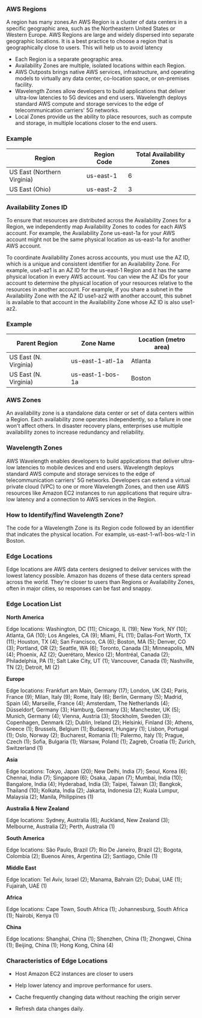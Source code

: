 

<h3>  AWS Regions </h3>

 A region has many zones.An AWS Region is a cluster of data centers in a specific geographic area, such as the Northeastern United States or Western Europe. AWS Regions are large and widely dispersed into separate geographic locations.
 It is a best practice to choose a region that is geographically close to users. This will help us to avoid latency

- Each Region is a separate geographic area.
- Availability Zones are multiple, isolated locations within each Region.
- AWS Outposts brings native AWS services, infrastructure, and operating models to virtually any data center, co-location space, or on-premises facility.
- Wavelength Zones allow developers to build applications that deliver ultra-low latencies to 5G devices and end users. Wavelength deploys standard AWS compute and storage  services to the edge of telecommunication carriers' 5G networks.
- Local Zones provide us the ability to place resources, such as compute and storage, in multiple locations closer to the end users.

<h3> Example </h3>

| Region      | Region Code |  Total Availability Zones |
| ----------- | ----------- |   ----------- | 
|US East (Northern Virginia) |    us-east-1       |    6 | 
|US East (Ohio)  |  us-east-2    |  	3 |


<h3> Availability Zones ID </h3>
To ensure that resources are distributed across the Availability Zones for a Region, we independently map Availability Zones to codes for each AWS account. For example, the Availability Zone us-east-1a for your AWS account might not be the same physical location as us-east-1a for another AWS account.

To coordinate Availability Zones across accounts, you must use the AZ ID, which is a unique and consistent identifier for an Availability Zone. For example, use1-az1 is an AZ ID for the us-east-1 Region and it has the same physical location in every AWS account. You can view the AZ IDs for your account to determine the physical location of your resources relative to the resources in another account. For example, if you share a subnet in the Availability Zone with the AZ ID use1-az2 with another account, this subnet is available to that account in the Availability Zone whose AZ ID is also use1-az2.

<h3> Example </h3>

| Parent Region      | Zone Name |  	Location (metro area) |
| ----------- | ----------- |   ----------- | 
|US East (N. Virginia) |   us-east-1-atl-1a      |  	Atlanta| 
|US East (N. Virginia)  | us-east-1-bos-1a  |  Boston |
      

<h3> AWS Zones </h3>
An availability zone is a standalone data center or set of data centers within a Region. Each availability zone operates independently, so a failure in one won't affect others. In disaster recovery plans, enterprises use multiple availability zones to increase redundancy and reliability.
 
 <h3>  Wavelength Zones </h3>

AWS Wavelength enables developers to build applications that deliver ultra-low latencies to mobile devices and end users. Wavelength deploys standard AWS compute and storage services to the edge of telecommunication carriers' 5G networks. Developers can extend a virtual private cloud (VPC) to one or more Wavelength Zones, and then use AWS resources like Amazon EC2 instances to run applications that require ultra-low latency and a connection to AWS services in the Region.

 <h3> How to Identify/find Wavelength Zone? </h3>
 The code for a Wavelength Zone is its Region code followed by an identifier that indicates the physical location. For example, us-east-1-wl1-bos-wlz-1 in Boston.
 
<h3> Edge Locations </h3>
Edge locations are AWS data centers designed to deliver services with the lowest latency possible. Amazon has dozens of these data centers spread across the world. They're closer to users than Regions or Availability Zones, often in major cities, so responses can be fast and snappy.
 
 <h3> Edge Location List </h3>
 
 <b> North America </b>
 
Edge locations: Washington, DC (11); Chicago, IL (19); New York, NY (10); Atlanta, GA (10); Los Angeles, CA (9); Miami, FL (11); Dallas-Fort Worth, TX (11); Houston, TX (4); San Francisco, CA (6); Boston, MA (5); Denver, CO (3); Portland, OR (2); Seattle, WA (6); Toronto, Canada (3); Minneapolis, MN (4); Phoenix, AZ (2); Querétaro, Mexico (2); Montréal, Canada (2); Philadelphia, PA (1); Salt Lake City, UT (1); Vancouver, Canada (1); Nashville, TN (2); Detroit, MI (2)

<b> Europe </b>

Edge locations: Frankfurt am Main, Germany (17); London, UK (24); Paris, France (9); Milan, Italy (9); Rome, Italy (6); Berlin, Germany (5); Madrid, Spain (4); Marseille, France (4); Amsterdam, The Netherlands (4); Düsseldorf, Germany (3); Hamburg, Germany (3); Manchester, UK (5); Munich, Germany (4); Vienna, Austria (3); Stockholm, Sweden (3); Copenhagen, Denmark (2); Dublin, Ireland (2); Helsinki, Finland (3); Athens, Greece (1); Brussels, Belgium (1); Budapest, Hungary (1); Lisbon, Portugal (1); Oslo, Norway (2); Bucharest, Romania (1); Palermo, Italy (1); Prague, Czech (1); Sofia, Bulgaria (1); Warsaw, Poland (1); Zagreb, Croatia (1); Zurich, Switzerland (1)


<b> Asia </b>

Edge locations: Tokyo, Japan (20); New Delhi, India (7); Seoul, Korea (6); Chennai, India (7); Singapore (6); Osaka, Japan (7); Mumbai, India (10); Bangalore, India (4); Hyderabad, India (3); Taipei, Taiwan (3); Bangkok, Thailand (10); Kolkata, India (2); Jakarta, Indonesia (2); Kuala Lumpur, Malaysia (2); Manila, Philippines (1)


 <b> Australia & New Zealand </b>
 
Edge locations: Sydney, Australia (6); Auckland, New Zealand (3); Melbourne, Australia (2); Perth, Australia (1)

<b> South America </b>

Edge locations: São Paulo, Brazil (7); Rio De Janeiro, Brazil (2); Bogota, Colombia (2); Buenos Aires, Argentina (2); Santiago, Chile (1)


<b> Middle East </b>

Edge location: Tel Aviv, Israel (2); Manama, Bahrain (2); Dubai, UAE (1); Fujairah, UAE (1)

<b> Africa </b>

Edge locations: Cape Town, South Africa (1); Johannesburg, South Africa (1); Nairobi, Kenya (1)

<b> China </b>

Edge locations: Shanghai, China (1); Shenzhen, China (1); Zhongwei, China (1); Beijing, China (1); Hong Kong, China (4)


<h3> Characteristics of Edge Locations </h3>

- Host Amazon EC2 instances are closer to users

- Help lower latency and improve performance for users.

- Cache frequently changing data without reaching the origin server

- Refresh data changes daily. 
 
